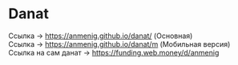 # Danat
Ссылка → https://anmenig.github.io/danat/ (Основная)<br/>
Ссылка → https://anmenig.github.io/danat/m (Мобильная версия) <br/>
Ссылка на сам данат → https://funding.web.money/d/anmenig
